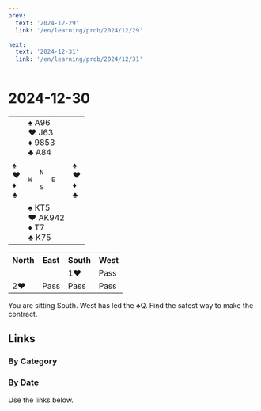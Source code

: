 ```yaml
---
prev:
  text: '2024-12-29'
  link: '/en/learning/prob/2024/12/29'

next:
  text: '2024-12-31'
  link: '/en/learning/prob/2024/12/31'
---
```


# 2024-12-30

<table class="deal">
	<tr>
		<td></td>
		<td>♠ A96<br>♥ J63<br>♦ 9853<br>♣ A84</td>
		<td></td>
	</tr>
	<tr>
		<td>♠ <br>♥ <br>♦ <br>♣ </td>
		<td><pre>   N<br>W     E<br>   S</pre></td>
		<td>♠ <br>♥ <br>♦ <br>♣ </td>
	</tr>
	<tr>
		<td></td>
		<td>♠ KT5<br>♥ AK942<br>♦ T7<br>♣ K75</td>
		<td></td>
	</tr>
</table>

<table class="auction">
	<tr>
		<th>North</th>
		<th>East</th>
		<th>South</th>
		<th>West</th>
	</tr>
	<tr>
		<td></td>
		<td></td>
		<td>1♥</td>
		<td>Pass</td>
	</tr>
	<tr>
		<td>2♥</td>
		<td>Pass</td>
		<td>Pass</td>
		<td>Pass</td>
	</tr>
</table>

You are sitting South. West has led the ♣Q. Find the safest way to make the contract.

## Links

[<Badge type="tip" text="Check Solution"/>](/en/learning/prob/2024/12/30)

### By Category

[<Badge type="tip" text="<--"/>](/en/practice/prob/2024/12/28)
[<Badge type="tip" text="Calendar"/>](/en/practice/calendar/2024/12)
[<Badge type="tip" text="-->"/>](/en/practice/prob/2025/01/02)

### By Date

Use the links below.